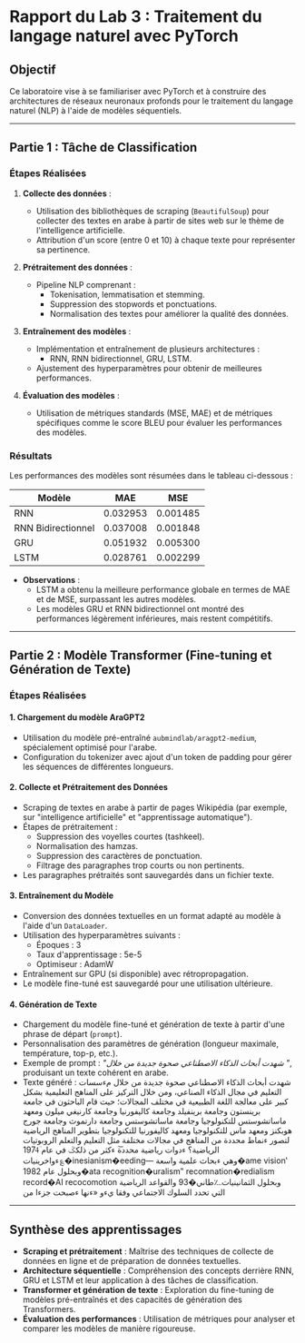 # Rapport du Lab 3 : Traitement du langage naturel avec PyTorch

## Objectif
Ce laboratoire vise à se familiariser avec PyTorch et à construire des architectures de réseaux neuronaux profonds pour le traitement du langage naturel (NLP) à l'aide de modèles séquentiels.

---

## Partie 1 : Tâche de Classification

### Étapes Réalisées
1. **Collecte des données** :
   - Utilisation des bibliothèques de scraping (`BeautifulSoup`) pour collecter des textes en arabe à partir de sites web sur le thème de l'intelligence artificielle.
   - Attribution d'un score (entre 0 et 10) à chaque texte pour représenter sa pertinence.

2. **Prétraitement des données** :
   - Pipeline NLP comprenant :
     - Tokenisation, lemmatisation et stemming.
     - Suppression des stopwords et ponctuations.
     - Normalisation des textes pour améliorer la qualité des données.

3. **Entraînement des modèles** :
   - Implémentation et entraînement de plusieurs architectures : 
     - RNN, RNN bidirectionnel, GRU, LSTM.
   - Ajustement des hyperparamètres pour obtenir de meilleures performances.

4. **Évaluation des modèles** :
   - Utilisation de métriques standards (MSE, MAE) et de métriques spécifiques comme le score BLEU pour évaluer les performances des modèles.

### Résultats
Les performances des modèles sont résumées dans le tableau ci-dessous :

| Modèle              | MAE       | MSE       |
|---------------------|-----------|-----------|
| RNN                | 0.032953  | 0.001485  |
| RNN Bidirectionnel | 0.037008  | 0.001848  |
| GRU                | 0.051932  | 0.005300  |
| LSTM               | 0.028761  | 0.002299  |

- **Observations** :
  - LSTM a obtenu la meilleure performance globale en termes de MAE et de MSE, surpassant les autres modèles.
  - Les modèles GRU et RNN bidirectionnel ont montré des performances légèrement inférieures, mais restent compétitifs.

---

## Partie 2 : Modèle Transformer (Fine-tuning et Génération de Texte)

### Étapes Réalisées

#### 1. **Chargement du modèle AraGPT2**
- Utilisation du modèle pré-entraîné `aubmindlab/aragpt2-medium`, spécialement optimisé pour l'arabe.
- Configuration du tokenizer avec ajout d'un token de padding pour gérer les séquences de différentes longueurs.

#### 2. **Collecte et Prétraitement des Données**
- Scraping de textes en arabe à partir de pages Wikipédia (par exemple, sur "intelligence artificielle" et "apprentissage automatique").
- Étapes de prétraitement :
  - Suppression des voyelles courtes (tashkeel).
  - Normalisation des hamzas.
  - Suppression des caractères de ponctuation.
  - Filtrage des paragraphes trop courts ou non pertinents.
- Les paragraphes prétraités sont sauvegardés dans un fichier texte.

#### 3. **Entraînement du Modèle**
- Conversion des données textuelles en un format adapté au modèle à l'aide d'un `DataLoader`.
- Utilisation des hyperparamètres suivants :
  - Époques : 3
  - Taux d'apprentissage : 5e-5
  - Optimiseur : AdamW
- Entraînement sur GPU (si disponible) avec rétropropagation.
- Le modèle fine-tuné est sauvegardé pour une utilisation ultérieure.

#### 4. **Génération de Texte**
- Chargement du modèle fine-tuné et génération de texte à partir d'une phrase de départ (`prompt`).
- Personnalisation des paramètres de génération (longueur maximale, température, top-p, etc.).
- Exemple de prompt : *"شهدت أبحاث الذكاء الاصطناعي صحوة جديدة من خلال "*, produisant un texte cohérent en arabe.
- Texte généré : شهدت أبحاث الذكاء الاصطناعي صحوة جديدة من خلال مءسسات التعليم في مجال الذكاء الصناعي، ومن خلال التركيز على المناهج التعليمية بشكل كبير على معالجة اللغة الطبيعية في مختلف المجالات؛ حيث قام الباحثون في جامعة برينستون وجامعة برينفيلد وجامعة كاليفورنيا وجامعة كارنيغي ميلون ومعهد ماساتشوستس للتكنولوجيا وجامعة ماساتشوستس وجامعة دارتموث وجامعة جورج هوبكنز ومعهد ماس للتكنولوجيا ومعهد كاليفورنيا للتكنولوجيا بتطوير المناهج الرياضية لتصور ءنماط محددة من المناهج في مجالات مختلفة مثل التعليم والتعلم الروبوتيات الرياضية؟ ءدوات رياضية محددة؅ ءكثر من ذلكػ في عام 1974ؔ ءواخرينيات؏�ines‏ianism�eeding— وهي ءبحاث علمية واسعة�ame vision‛ وبحلول عام 1982�ata recognition�uralism‟ recomnation�redialism record�AI recocomotion‌ وبحلول الثمانينيات؊طاني�93
والقواعد الرياضية التي تحدد السلوك الاجتماعي وفقا يءو «ءنها ءصبحت جزءا من

---

## Synthèse des apprentissages
- **Scraping et prétraitement** : Maîtrise des techniques de collecte de données en ligne et de préparation de données textuelles.
- **Architecture séquentielle** : Compréhension des concepts derrière RNN, GRU et LSTM et leur application à des tâches de classification.
- **Transformer et génération de texte** : Exploration du fine-tuning de modèles pré-entraînés et des capacités de génération des Transformers.
- **Évaluation des performances** : Utilisation de métriques pour analyser et comparer les modèles de manière rigoureuse.

